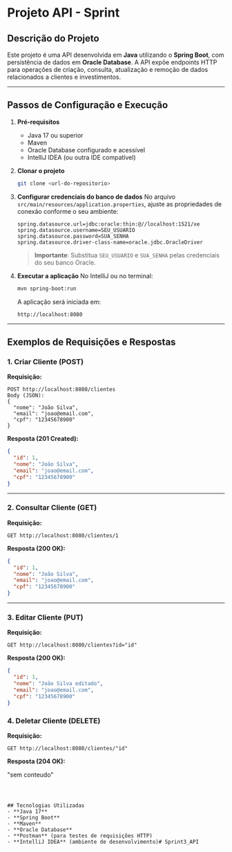 # Projeto API - Sprint

## Descrição do Projeto
Este projeto é uma API desenvolvida em **Java** utilizando o **Spring Boot**, com persistência de dados em **Oracle Database**.
A API expõe endpoints HTTP para operações de criação, consulta, atualização e remoção de dados relacionados a clientes e investimentos.

---

## Passos de Configuração e Execução

1. **Pré-requisitos**
   - Java 17 ou superior
   - Maven
   - Oracle Database configurado e acessível
   - IntelliJ IDEA (ou outra IDE compatível)

2. **Clonar o projeto**
   ```bash
   git clone <url-do-repositorio>
   ```

3. **Configurar credenciais do banco de dados**
   No arquivo `src/main/resources/application.properties`, ajuste as propriedades de conexão conforme o seu ambiente:

   ```properties
   spring.datasource.url=jdbc:oracle:thin:@//localhost:1521/xe
   spring.datasource.username=SEU_USUARIO
   spring.datasource.password=SUA_SENHA
   spring.datasource.driver-class-name=oracle.jdbc.OracleDriver
   ```

   > **Importante**: Substitua `SEU_USUARIO` e `SUA_SENHA` pelas credenciais do seu banco Oracle.

4. **Executar a aplicação**
   No IntelliJ ou no terminal:
   ```bash
   mvn spring-boot:run
   ```

   A aplicação será iniciada em:
   ```
   http://localhost:8080
   ```

---

## Exemplos de Requisições e Respostas

### 1. Criar Cliente (POST)
**Requisição:**
```
POST http://localhost:8080/clientes
Body (JSON):
{
  "nome": "João Silva",
  "email": "joao@email.com",
  "cpf": "12345678900"
}
```

**Resposta (201 Created):**
```json
{
  "id": 1,
  "nome": "João Silva",
  "email": "joao@email.com",
  "cpf": "12345678900"
}
```

---

### 2. Consultar Cliente (GET)
**Requisição:**
```
GET http://localhost:8080/clientes/1
```

**Resposta (200 OK):**
```json
{
  "id": 1,
  "nome": "João Silva",
  "email": "joao@email.com",
  "cpf": "12345678900"
}
```

---
### 3. Editar Cliente (PUT)
**Requisição:**
```
GET http://localhost:8080/clientes?id="id"
```
**Resposta (200 OK):**
```json
{
  "id": 1,
  "nome": "João Silva editado",
  "email": "joao@email.com",
  "cpf": "12345678900"
}
```

### 4. Deletar Cliente (DELETE)
**Requisição:**
```
GET http://localhost:8080/clientes/"id"
```
**Resposta (204 OK):**


"sem conteudo"
```



## Tecnologias Utilizadas
- **Java 17**
- **Spring Boot**
- **Maven**
- **Oracle Database**
- **Postman** (para testes de requisições HTTP)
- **IntelliJ IDEA** (ambiente de desenvolvimento)#   S p r i n t 3 _ A P I  
 